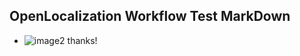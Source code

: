## OpenLocalization Workflow Test MarkDown
* ![image2](.\1ac65fa9-faa1-4828-bff6-f8356e0d41ad.png) thanks!

<!--HONumber=Jan17_HO2-->


